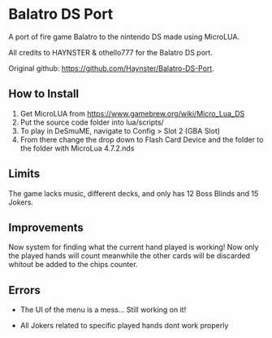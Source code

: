 # Balatro DS Port
A port of fire game Balatro to the nintendo DS made using MicroLUA.

All credits to HAYNSTER & othello777 for the Balatro DS port.

Original github: https://github.com/Haynster/Balatro-DS-Port.

## How to Install
1. Get MicroLUA from https://www.gamebrew.org/wiki/Micro_Lua_DS
2. Put the source code folder into lua/scripts/
3. To play in DeSmuME, navigate to Config > Slot 2 (GBA Slot)
4. From there change the drop down to Flash Card Device and the folder to the folder with MicroLua 4.7.2.nds

## Limits
The game lacks music, different decks, and only has 12 Boss Blinds and 15 Jokers. 

##  Improvements

Now system for finding what the current hand played is working! Now only the played hands will count meanwhile the other cards will be discarded whitout be added to the chips counter.

## Errors
- The UI of the menu is a mess... Still working on it!

- All Jokers related to specific played hands dont work properly
